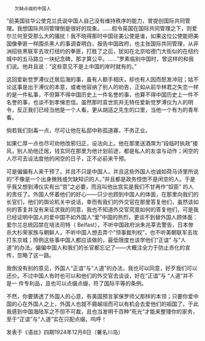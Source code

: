       欠缺点缀的中国人 

   “前美国驻华公使克兰氏说中国人自己没有维持秩序的能力，曾提创国际共同管理。我想国际共同管理倒是很好的现象。……假令英国在国际共同管理之下，则爱尔兰何至受那么大的骚扰！我不晓得那时中国驻美公使是谁，如果这位公使能把美国像拳匪一样围杀黑人的事调查明白，报告中国政府，也主张国际共同管理，从非洲招些黑联军去攻打纽约的拳匪，打胜了之后，犹如在北京哈德门大街似的在纽约城中的五马路立一块纪念碑，那才算公平。……”罗素临别中国时，曾这样的和我们说。他并且说：“这些意见不是上中国的岸时就有的。” 

   这回爱新觉罗溥仪迁居后海的事，虽有人额手相庆，却也有人因而怒发冲冠；姑不论这事是出于溥仪的本意，或者他容纳了别人的劝告，正如从前华林君之失恋一样的是一件私事，不但算不得中国历史上一件名誉的事，也算不得中国历史上一件不名誉的事，也谈不到孝悌忠信。虽然那时袁世凯并无特任爱新觉罗溥仪为人的明令，反正我们已经当他是一个人看，更从胡适之先生的口里，当他一个有为的青年看。 

   倘若我们刻毒一点，尽可让他在私邸中称孤道寡，不务正业。 

   如果仁厚一点也尽可劝他改邪归正，设法向上。他在那里送酒席为“段临时执政”接风，别人劝他迁居，钱玄同在那里为他计划前途，都是私人的友谊与动作；闲空的人尽可去设法度他的闲空的日子，正不必前来干预。 

   可是偏偏有人来干预了。并且不只是中国人，并且这些外国人也诚如荷马诗里所说的“不像是一个出身微贱或欠缺知识的人，”并且都是政务倥偬不是闲空的人。于是乎我又想到溥仪实有出“宫”之必要，而且叫他出宫实是我们不甘再作“奴臣” 的人的责任了。外国人怀着他们的好心——只少也顾到中国人的体面，在那里向我们的长官们，他们的舆论机关中说话，幸而有我们的外交官在那里答复他们，虽然该如何的答复并没有来征求我的同意，我也不知道外交官究竟如何的答复他们，可是我已经证明中国人的爱中国不如外国人“爱”中国的热烈，更谈不到替外国人顾体面：爱尔兰总统囚禁在培法司特（ Belfast），不听中国政府派朱兆莘去警告，日本惨杀大杉荣家族与朝鲜人，不听中国人想去弄个“领事裁判权”，也不听美朝联军去攻打东京城；照例这些事中国人都应该做的，最低限度也该学他们“正谊” 与“人道”的办法。偏偏中国人和我们的长官都忘记了——大概注全力于防止赤化的宣传，忽略了这一路。 

   我倒没有别的意见，外国人“正谊”与“人道”的办法，我也可以同意，好歹我们可以还价。不过中国人有时也可以和他们的外交官去谈谈，好在“正谊”与 “人道”并不是一 件专利品，且也可以点缀点缀，符了国际平等的条例。 

   不然，你要猜透了外国人的心意，有美国预言家保罗师父那样的本领；只要你爱中国的心在外国人之上，外国人也就不屑越俎而可以有机会去爱他们的祖国了。于此我感到中国海陆军之不但不可裁，且也当发明千百种“死光”才能来整理你的家务，至于“正谊”与“人道”实在只配点缀。呜呼！ 

   发表于《语丝》四期1924年12月8日（署名川岛） 

